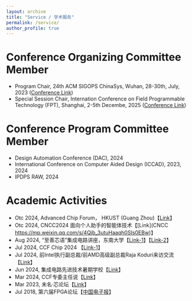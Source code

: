 ```yaml
---
layout: archive
title: "Service / 学术服务"
permalink: /service/
author_profile: true
---
```


Conference Organizing Committee Member
======
- Program Chair, 24th ACM SIGOPS ChinaSys, Wuhan, 28-30th, July, 2023 ([Conference Link](https://www.acmturc.com/2023/cn/SIGOPS_China.html))
- Special Session Chair, Internation Conference on Field Programmable Technology (FPT), Shanghai, 2-5th Decembe, 2025 ([Conference Link](https://fpt2025.shanghaitech.edu.cn/))


Conference Program Committee Member
======
- Design Automation Conference (DAC), 2024
- International Conference on Computer Aided Design (ICCAD), 2023, 2024
- IPDPS RAW, 2024

Academic Activities
======
- Otc 2024, Advanced Chip Forum， HKUST (Guang Zhou)【[Link](https://mp.weixin.qq.com/s/BvpbjvrlK3eUeifYl0kXHg)】
- Otc 2024, CNCC2024 面向个人助手的智能体技术【[Link](CNCC https://mp.weixin.qq.com/s/4Qjb_3utuHaaqh0SIs0EBw)】
- Aug 2024, “至善芯语”集成电路讲座，东南大学【[Link-1](https://mp.weixin.qq.com/s/tn1PzQCjj1PmFBYG01tg8Q)】【[Link-2](https://mp.weixin.qq.com/s/puMZL3L_FeGx7Z9ldKGlXQ)】
- Jul 2024, CCF Chip 2024 【[Link-1](https://ccf.org.cn/chip2024/general_1054)】
- Jul 2024, 前Intel执行副总裁/前AMD高级副总裁Raja Koduri来访交流【[Link](https://mp.weixin.qq.com/s/nrZVAfx5kqi0I3G51jvFyg)】
- Jun 2024, 集成电路先进技术暑期学校【[Link](https://mp.weixin.qq.com/s/6heCkJFCiT2AE1OiT9-PcQ)】
- Mar 2024, CCF专委主任说【[Link](https://mp.weixin.qq.com/s/y4mhjL9ogJi7d_cZBKQZIw)】
- Mar 2023, 未名·芯论坛【[Link](https://ic.pku.edu.cn/xwdt/8b6fe51215ad43b996b1fc4d9245a23f.htm)】
- Jul 2018, 第六届FPGA论坛【[中国电子报](http://m.cena.com.cn/semi/20180725/94807.html)】